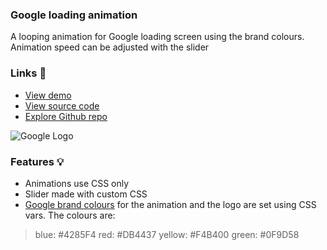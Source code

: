 ### Google loading animation

A looping animation for Google loading screen using the brand colours. Animation speed can be adjusted with the slider

### Links 🔗
- [View demo](https://css-google-loading-animation.rolandjlevy.repl.co)
- [View source code](https://repl.it/@RolandJLevy/css-google-loading-animation)
- [Explore Github repo](https://github.com/rolandjlevy/css-google-loading-animation)

![Google Logo](https://raw.githubusercontent.com/rolandjlevy/css-google-loading-animation/3a3426272eb2f5590b8846916b61d827fb572407/images/google-logo.svg "Google Logo")

### Features 💡
- Animations use CSS only
- Slider made with custom CSS
- [Google brand colours](https://brandpalettes.com/google-colors/) for the animation and the logo are set using CSS vars. The colours are: 

> blue: #4285F4
> red: #DB4437
> yellow: #F4B400
> green: #0F9D58 